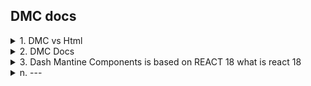 ## DMC docs

<details>
  <summary>1. DMC vs Html</summary>

  Here’s the updated comparison table with **DMC components**, their **HTML equivalents**, and direct links to their documentation on the [Dash Mantine Components (DMC)](https://www.dash-mantine-components.com/) website:


| **DMC Component**       | **HTML Element/Tag**            | **Functionality**                                                                                          | **DMC Documentation Link**                                                                              |
|--------------------------|----------------------------------|----------------------------------------------------------------------------------------------------------|----------------------------------------------------------------------------------------------------------|
| **Title**               | `<h1>`, `<h2>`, `<h3>`, etc.    | Represents headings in a structured and semantic manner.                                                | [DMC Title Documentation](https://www.dash-mantine-components.com/components/title/)                   |
| **Text**                | `<p>`, `<span>`, `<div>`        | Displays textual content; can be styled inline or block level.                                          | [DMC Text Documentation](https://www.dash-mantine-components.com/components/text/)                     |
| **NavLink**             | `<a href="">`                   | Creates hyperlinks for navigation, supporting routing in frameworks.                                    | [DMC NavLink Documentation](https://www.dash-mantine-components.com/components/navlink/)               |
| **Button**              | `<button>`, `<input type="button">` | Interactive button for user actions like submitting forms or triggering events.                         | [DMC Button Documentation](https://www.dash-mantine-components.com/components/button/)                 |
| **Image**               | `<img>`                         | Displays images; supports attributes like `src`, `alt`, and `title`.                                    | [DMC Image Documentation](https://www.dash-mantine-components.com/components/image/)                   |
| **Card**                | `<div>` with styled structure   | Encapsulates content like images, text, and buttons within a styled container.                         | [DMC Card Documentation](https://www.dash-mantine-components.com/components/card/)                     |
| **Container**           | `<div>`                         | Acts as a layout wrapper to group content or apply styling.                                             | [DMC Container Documentation](https://www.dash-mantine-components.com/components/container/)           |
| **Grid**                | `<div>` with CSS Grid/Flexbox   | Defines a responsive layout system using rows and columns.                                              | [DMC Grid Documentation](https://www.dash-mantine-components.com/components/grid/)                     |
| **Input**               | `<input>`                       | Captures user input in forms, supports types like `text`, `password`, `email`, etc.                     | [DMC Input Documentation](https://www.dash-mantine-components.com/components/textinput/)               |
| **Checkbox**            | `<input type="checkbox">`       | Allows users to make single or multiple selections in forms.                                            | [DMC Checkbox Documentation](https://www.dash-mantine-components.com/components/checkbox/)             |
| **Radio Button**        | `<input type="radio">`          | Provides mutually exclusive selection within a group.                                                   | [DMC Radio Button Documentation](https://www.dash-mantine-components.com/components/radio/)            |
| **Select**              | `<select>` and `<option>`       | Dropdown menu for selecting options.                                                                    | [DMC Select Documentation](https://www.dash-mantine-components.com/components/select/)                 |
| **Dropdown**            | `<ul>` or custom `<div>`        | Expands to show a list of options, typically styled with JavaScript or CSS.                             | [DMC Dropdown Documentation](https://www.dash-mantine-components.com/components/menu/)                 |
| **Link**                | `<a>`                           | Navigates to an internal or external URL; usually styled to blend with other design components.         | [DMC Link Documentation](https://www.dash-mantine-components.com/components/navlink/)                  |
| **Table**               | `<table>`, `<thead>`, `<tbody>` | Displays tabular data in rows and columns.                                                              | [DMC Table Documentation](https://www.dash-mantine-components.com/components/table/)                   |
| **Alert**               | Custom styled `<div>`           | Displays a notification or message, often styled with specific classes.                                 | [DMC Alert Documentation](https://www.dash-mantine-components.com/components/alert/)                   |
| **Modal**               | `<div>` with custom attributes  | Creates a dialog box or popup overlay, typically for user interaction.                                  | [DMC Modal Documentation](https://www.dash-mantine-components.com/components/modal/)                   |
| **Icon**                | `<img>`, `<svg>`                | Represents visual icons for UI/UX elements.                                                             | [DMC Icon Documentation](https://www.dash-mantine-components.com/components/icon/)                     |
| **Tooltip**             | `<div>` with `title` attribute  | Provides additional information or context on hover or focus.                                           | [DMC Tooltip Documentation](https://www.dash-mantine-components.com/components/tooltip/)               |
| **ProgressBar**         | `<progress>` or `<div>`         | Displays progress for tasks like file uploads or form completion.                                       | [DMC Progress Documentation](https://www.dash-mantine-components.com/components/progress/)             |
| **Slider**              | `<input type="range">`          | Allows users to select values from a predefined range.                                                  | [DMC Slider Documentation](https://www.dash-mantine-components.com/components/slider/)                 |
| **Footer**              | `<footer>`                      | Represents footer content in a webpage, often containing links or copyright text.                       | [DMC Footer Documentation](https://www.dash-mantine-components.com/components/footer/)                 |
| **Header**              | `<header>`                      | Represents introductory content, typically at the top of the page.                                      | [DMC Header Documentation](https://www.dash-mantine-components.com/components/header/)                 |
| **Breadcrumbs**         | Custom `<nav>` with `<ol>`      | Displays a navigation trail to indicate the user's current position in a hierarchy.                     | [DMC Breadcrumbs Documentation](https://www.dash-mantine-components.com/components/breadcrumbs/)       |
| **AppShell**            | `<div>` with layout structure   | Provides a structured layout including header, navbar, and main content area for web apps.              | [DMC AppShell Documentation](https://www.dash-mantine-components.com/components/appshell/)             |
| **Group**               | `<div>` with flexbox            | Arranges multiple components or elements inline or grouped together.                                    | [DMC Group Documentation](https://www.dash-mantine-components.com/components/group/)                   |

This table includes all requested DMC components, their corresponding HTML elements, and direct links to their official documentation for easier navigation and implementation.
</details>

<details>
  <summary>2. DMC Docs</summary>
  
  [dash-mantine-components](https://www.dash-mantine-components.com/)  
  [AppShell](https://www.dash-mantine-components.com/components/appshell)  -- similar to body or box in html  
  [Group](https://www.dash-mantine-components.com/components/group) -- a horizontal flex container   
  [NavLink](https://www.dash-mantine-components.com/components/navlink)   --- pass href to make it a link  
  [Container](https://www.dash-mantine-components.com/components/container)     
  [Title](https://www.dash-mantine-components.com/components/title)  --- h1 h2 ...  
  []()
  []()
  []()
  []()
  []()
  []()
</details>


<details>
  <summary>3. Dash Mantine Components is based on REACT 18
what is react 18</summary>

  
  React 18 is a version of **React**, a popular JavaScript library for building user interfaces, released in **March 2022**. It introduced several new features and improvements, with a focus on **performance**, **developer experience**, and **concurrent rendering** capabilities. Below is an overview of the key features and concepts in React 18:

---

### **Key Features of React 18**

#### 1. **Concurrent Rendering**
   - Concurrent rendering allows React to prepare multiple versions of the UI at the same time without blocking the main thread. This enables smoother updates and better responsiveness, particularly in complex applications.
   - It powers features like **Transitions**, which allow React to distinguish between urgent and non-urgent updates.

#### 2. **Automatic Batching**
   - In React 18, state updates are automatically batched, meaning multiple state updates within a single event are grouped into one re-render.
   - This reduces unnecessary renders, improving performance.

   ```javascript
   // Before React 18
   setCount(count + 1);
   setFlag(true); // Causes two separate re-renders

   // In React 18
   setCount(count + 1);
   setFlag(true); // One re-render only
   ```

#### 3. **Start Transition**
   - React 18 introduces a new `startTransition` API to mark updates as "non-urgent," ensuring that urgent updates (e.g., input typing) are prioritized.

   ```javascript
   import { startTransition } from "react";

   startTransition(() => {
     setState(newState);
   });
   ```

#### 4. **Streaming Server-Side Rendering (SSR)**
   - React 18 improves server-side rendering with **streaming support**, allowing components to be rendered and sent to the client incrementally.
   - This reduces Time-to-Interactive (TTI) for server-rendered applications.

#### 5. **New `useId` Hook**
   - The `useId` hook generates unique IDs for accessibility purposes or server-side rendering, ensuring IDs are consistent across client and server.

   ```javascript
   import { useId } from "react";

   const id = useId();
   ```

#### 6. **Strict Mode Improvements**
   - React 18 runs additional checks in development mode, including mounting, unmounting, and re-mounting components, to help identify potential side-effects.

---

### **Migration to React 18**
Upgrading to React 18 is relatively straightforward for most applications. However, to fully leverage new features like concurrent rendering, libraries and frameworks (such as Dash Mantine Components) must be updated to align with React 18’s APIs and behavior.

---

### **Why Is React 18 Relevant for Dash Mantine Components?**
Dash Mantine Components uses **React 18** as its foundation because:
- React 18 supports **Concurrent Rendering**, enabling smoother UI updates in Dash applications.
- Mantine, a React-based UI library, benefits from the performance optimizations in React 18.

If you're using Dash Mantine Components, you should ensure that your environment supports React 18 to take advantage of these improvements.

</details>
<details>
  <summary>n. ---</summary>
  
    a---
</details>
